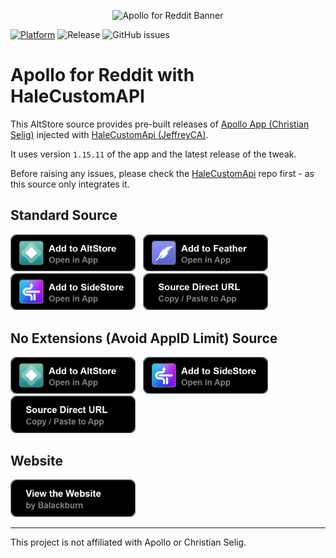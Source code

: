 <p align="center">
  <img src="https://github.com/alhale2196/Apollo/assets/93828569/532f0b7e-8c06-483c-9d04-8b84ada7b972" alt="Apollo for Reddit Banner" />
</p>

[![Platform](http://img.shields.io/badge/platform-iOS/iPadOS/macOS-blue.svg)](https://developer.apple.com/iphone/index.action)
![Release](https://img.shields.io/github/downloads/alhale2196/Apollo/total)
![GitHub issues](https://img.shields.io/github/issues-raw/alhale2196/Apollo)

# Apollo for Reddit with HaleCustomAPI

This AltStore source provides pre-built releases of [Apollo App (Christian Selig)](https://apolloapp.io/) injected with [HaleCustomApi (JeffreyCA)](https://github.com/alhale2196/Apollo-HaleCustomApi).

It uses version `1.15.11` of the app and the latest release of the tweak.

Before raising any issues, please check the [HaleCustomApi](https://github.com/alhale2196/Apollo-HaleCustomApi/issues) repo first - as this source only integrates it.

## Standard Source

<a href="https://intradeus.github.io/http-protocol-redirector?r=altstore://source?url=https://raw.githubusercontent.com/alhale2196/Apollo/refs/heads/main/apps.json"><img src="images/buttons/altstore_button.png" width="200"></a>
&nbsp;
<a href="https://intradeus.github.io/http-protocol-redirector?r=feather://source/https://raw.githubusercontent.com/alhale2196/Apollo/refs/heads/main/apps.json"><img src="images/buttons/feather_button.png" width="200"></a>
&nbsp;
<a href="https://intradeus.github.io/http-protocol-redirector?r=sidestore://source?url=https://raw.githubusercontent.com/alhale2196/Apollo/refs/heads/main/apps.json"><img src="images/buttons/sidestore_button.png" width="200"></a>
&nbsp;
<a href="https://raw.githubusercontent.com/alhale2196/Apollo/refs/heads/main/apps.json"><img src="images/buttons/url_button.png" width="200"></a>

## No Extensions (Avoid AppID Limit) Source

<a href="https://intradeus.github.io/http-protocol-redirector?r=altstore://source?url=https://raw.githubusercontent.com/alhale2196/Apollo/refs/heads/main/apps_noext.json"><img src="images/buttons/altstore_button.png" width="200"></a>
&nbsp;
<a href="https://intradeus.github.io/http-protocol-redirector?r=sidestore://source?url=https://raw.githubusercontent.com/alhale2196/Apollo/refs/heads/main/apps_noext.json"><img src="images/buttons/sidestore_button.png" width="200"></a>
&nbsp;
<a href="https://raw.githubusercontent.com/alhale2196/Apollo/refs/heads/main/apps_noext.json"><img src="images/buttons/url_button.png" width="200"></a>

## Website

<a href="https://alhale2196.github.io/Apollo"><img src="images/buttons/website_button.png" width="200"></a>

----

This project is not affiliated with Apollo or Christian Selig.